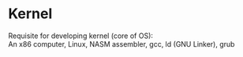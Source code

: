 # Kernel
Requisite for developing kernel (core of OS): <br>
An x86 computer, Linux, NASM assembler, gcc, ld (GNU Linker),
grub
